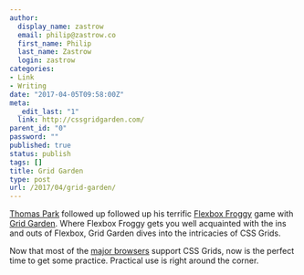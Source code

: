 ```yaml
---
author:
  display_name: zastrow
  email: philip@zastrow.co
  first_name: Philip
  last_name: Zastrow
  login: zastrow
categories:
- Link
- Writing
date: "2017-04-05T09:58:00Z"
meta:
  _edit_last: "1"
  link: http://cssgridgarden.com/
parent_id: "0"
password: ""
published: true
status: publish
tags: []
title: Grid Garden
type: post
url: /2017/04/grid-garden/
---
```

<p><a href="http://thomaspark.co/">Thomas Park</a> followed up followed up his terrific <a href="http://flexboxfroggy.com">Flexbox Froggy</a> game with <a href="http://cssgridgarden.com">Grid Garden</a>. Where Flexbox Froggy gets you well acquainted with the ins and outs of Flexbox, Grid Garden dives into the intricacies of CSS Grids.</p>
<p>Now that most of the <a href="https://twitter.com/render_conf/status/847741282730389504">major browsers</a> support CSS Grids, now is the perfect time to get some practice. Practical use is right around the corner.</p>
